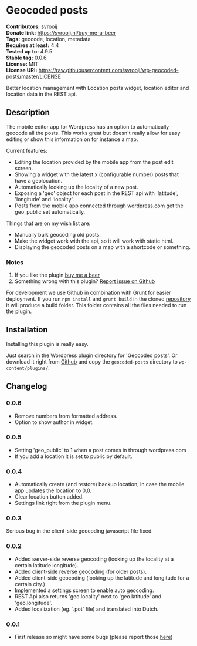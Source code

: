 # Geocoded posts #
**Contributors:** [svrooij](https://profiles.wordpress.org/svrooij)  
**Donate link:** https://svrooij.nl/buy-me-a-beer  
**Tags:** geocode, location, metadata  
**Requires at least:** 4.4  
**Tested up to:** 4.9.5  
**Stable tag:** 0.0.6  
**License:** MIT  
**License URI:** https://raw.githubusercontent.com/svrooij/wp-geocoded-posts/master/LICENSE  

Better location management with Location posts widget, location editor and location data in the REST api.

## Description ##

The mobile editor app for Wordpress has an option to automatically geocode all the posts.
This works great but doesn't really allow for easy editing or show this information on for instance a map.

Current features:

- Editing the location provided by the mobile app from the post edit screen.
- Showing a widget with the latest x (configurable number) posts that have a geolocation.
- Automatically looking up the locality of a new post.
- Exposing a 'geo' object for each post in the REST api with 'latitude', 'longitude' and 'locality'.
- Posts from the mobile app connected through wordpress.com get the geo_public set automatically.

Things that are on my wish list are:

- Manually bulk geocoding old posts.
- Make the widget work with the api, so it will work with static html.
- Displaying the geocoded posts on a map with a shortcode or something.

### Notes ###

1. If you like the plugin [buy me a beer](https://svrooij.nl/buy-me-a-beer/)
2. Something wrong with this plugin? [Report issue on Github](https://github.com/svrooij/wp-geocoded-posts/issues)

For development we use Github in combination with Grunt for easier deployment. If you run `npm install` and `grunt build` in the cloned [repository](https://github.com/svrooij/wp-geocoded-posts/) it will produce a build folder. This folder contains all the files needed to run the plugin.

## Installation ##

Installing this plugin is really easy.

Just search in the Wordpress plugin directory for 'Geocoded posts'.
Or download it right from [Github](https://github.com/svrooij/wp-geocoded-posts/releases) and copy the `geocoded-posts` directory to `wp-content/plugins/`.

## Changelog ##

### 0.0.6 ###
* Remove numbers from formatted address.
* Option to show author in widget.

### 0.0.5 ###
* Setting 'geo_public' to 1 when a post comes in through wordpress.com
* If you add a location it is set to public by default.

### 0.0.4 ###
* Automatically create (and restore) backup location, in case the mobile app updates the location to 0,0.
* Clear location button added.
* Settings link right from the plugin menu.

### 0.0.3 ###
Serious bug in the client-side geocoding javascript file fixed.

### 0.0.2 ###
* Added server-side reverse geocoding (looking up the locality at a certain latitude longitude).
* Added client-side reverse geocoding (for older posts).
* Added client-side geocoding (looking up the latitude and longitude for a certain city.)
* Implemented a settings screen to enable auto geocoding.
* REST Api also returns 'geo.locality' next to 'geo.latitude' and 'geo.longitude'.
* Added localization (eg. '.pot' file) and translated into Dutch.

### 0.0.1 ###
* First release so might have some bugs (please report those [here](https://github.com/svrooij/wp-geocoded-posts/issues/))
